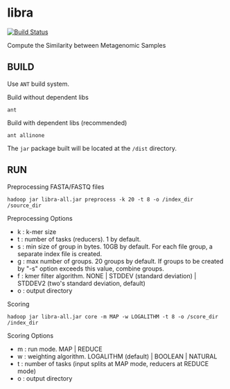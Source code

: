 # libra

[![Build Status](https://travis-ci.org/iychoi/libra.svg?branch=master)](https://travis-ci.org/iychoi/libra)

Compute the Similarity between Metagenomic Samples

BUILD
-----
Use `ANT` build system.

Build without dependent libs
```
ant
```

Build with dependent libs (recommended)
```
ant allinone
```

The `jar` package built will be located at the `/dist` directory.

RUN
---

Preprocessing FASTA/FASTQ files
```
hadoop jar libra-all.jar preprocess -k 20 -t 8 -o /index_dir /source_dir
```

Preprocessing Options
- k : k-mer size
- t : number of tasks (reducers). 1 by default.
- s : min size of group in bytes. 10GB by default. For each file group, a separate index file is created. 
- g : max number of groups. 20 groups by default. If groups to be created by "-s" option exceeds this value, combine groups.
- f : kmer filter algorithm. NONE | STDDEV (standard deviation) | STDDEV2 (two's standard deviation, default)
- o : output directory


Scoring
```
hadoop jar libra-all.jar core -m MAP -w LOGALITHM -t 8 -o /score_dir /index_dir
```

Scoring Options
- m : run mode. MAP | REDUCE
- w : weighting algorithm. LOGALITHM (default) | BOOLEAN | NATURAL
- t : number of tasks (input splits at MAP mode, reducers at REDUCE mode)
- o : output directory

